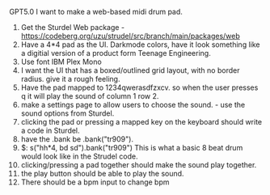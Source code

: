 GPT5.0
I want to make a web-based midi drum pad.

1. Get the Sturdel Web package - https://codeberg.org/uzu/strudel/src/branch/main/packages/web
2. Have a 4\*4 pad as the UI. Darkmode colors, have it look something like a digitial version of a product form Teenage Engineering.
3. Use font IBM Plex Mono
4. I want the UI that has a boxed/outlined grid layout, with no border radius. give it a rough feeling.
5. Have the pad mapped to 1234qwerasdfzxcv. so when the user presses q it will play the sound of column 1 row 2.
6. make a settings page to allow users to choose the sound. - use the sound options from Sturdel.
7. clicking the pad or pressing a mapped key on the keyboard should write a code in Sturdel.
8. have the .bank be .bank("tr909").
9. $: s("hh\*4, bd sd").bank("tr909") This is what a basic 8 beat drum would look like in the Strudel code.
10. clicking/pressing a pad together should make the sound play together.
11. the play button should be able to play the sound.
12. There should be a bpm input to change bpm
